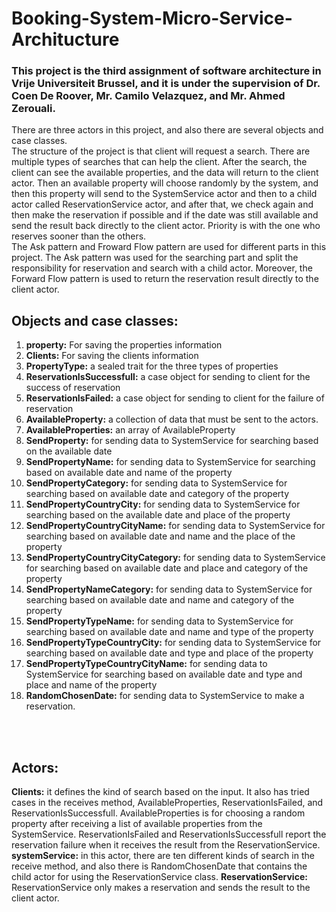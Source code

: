 # Booking-System-Micro-Service-Architucture

### This project is the third assignment of software architecture in Vrije Universiteit Brussel, and it is under the supervision of Dr. Coen De Roover, Mr. Camilo Velazquez, and Mr. Ahmed Zerouali.
There are three actors in this project, and also there are several objects and case classes.</br>
The structure of the project is that client will request a search. There are multiple types of searches that can help the client. After the search, the client can see the available properties, and the data will return to the client actor. Then an available property will choose randomly by the system, and then this property will send to the SystemService actor and then to a child actor called ReservationService actor, and after that, we check again and then make the reservation if possible and if the date was still available and send the result back directly to the client actor. Priority is with the one who reserves sooner than the others.</br>
The Ask pattern and Froward Flow pattern are used for different parts in this project. The Ask pattern was used for the searching part and split the responsibility for reservation and search with a child actor. Moreover, the Forward Flow pattern is used to return the reservation result directly to the client actor.</br>
## Objects and case classes:
1. **property:** For saving the properties information
2. **Clients:** For saving the clients information
3. **PropertyType:** a sealed trait for the three types of properties
4. **ReservationIsSuccessfull:** a case object for sending to client for the success of reservation
5. **ReservationIsFailed:** a case object for sending to client for the failure of reservation
6. **AvailableProperty:** a collection of data that must be sent to the actors.
7. **AvailableProperties:** an array of AvailableProperty
8. **SendProperty:** for sending data to SystemService for searching based on the available date
9. **SendPropertyName:** for sending data to SystemService for searching based on available date and name of the property
10. **SendPropertyCategory:** for sending data to SystemService for searching based on available date and category of the property
11. **SendPropertyCountryCity:** for sending data to SystemService for searching based on the available date and place of the property
12. **SendPropertyCountryCityName:** for sending data to SystemService for searching based on available date and name and the place of the property
13. **SendPropertyCountryCityCategory:** for sending data to SystemService for searching based on available date and place and category of the property
14. **SendPropertyNameCategory:** for sending data to SystemService for searching based on available date and name and category of the property
15. **SendPropertyTypeName:** for sending data to SystemService for searching based on available date and name and type of the property
16. **SendPropertyTypeCountryCity:** for sending data to SystemService for searching based on available date and type and place of the property
17. **SendPropertyTypeCountryCityName:** for sending data to SystemService for searching based on available date and type and place and name of the property
18. **RandomChosenDate:** for sending data to SystemService to make a reservation.

</br></br>
## Actors:
**Clients:** it defines the kind of search based on the input. It also has tried cases in the receives method, AvailableProperties, ReservationIsFailed, and ReservationIsSuccessfull. AvailableProperties is for choosing a random property after receiving a list of available properties from the SystemService. ReservationIsFailed and ReservationIsSuccessfull report the reservation failure when it receives the result from the ReservationService.
**systemService:** in this actor, there are ten different kinds of search in the receive method, and also there is RandomChosenDate that contains the child actor for using the ReservationService class.
**ReservationService:** ReservationService only makes a reservation and sends the result to the client actor.

